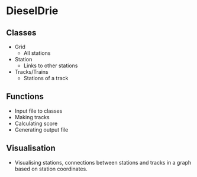 # DieselDrie

## Classes

* Grid
  * All stations
* Station
  * Links to other stations
* Tracks/Trains
  * Stations of a track

## Functions

* Input file to classes
* Making tracks
* Calculating score
* Generating output file

## Visualisation

* Visualising stations, connections between stations and tracks in a graph based on station coordinates.